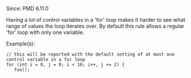 Since: PMD 6.11.0

Having a lot of control variables in a 'for' loop makes it harder to see what range of values
the loop iterates over. By default this rule allows a regular 'for' loop with only one variable.

Example(s):
```
// this will be reported with the default setting of at most one control variable in a for loop
for (int i = 0, j = 0; i < 10; i++, j += 2) {
   foo();
```

